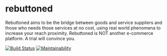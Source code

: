 # rebuttoned
Rebuttoned aims to be the bridge between goods and service suppliers and those who needs those services at no cost, using real world phenomena to increase your reach proximity. Rebuttoned is NOT another e-commerce platform. A trial will convince you.

[![Build Status](https://travis-ci.org/encodedBicoding/rebuttoned.svg?branch=develop)](https://travis-ci.org/encodedBicoding/rebuttoned)
[![Maintainability](https://api.codeclimate.com/v1/badges/75242b687f48caccf400/maintainability)](https://codeclimate.com/github/encodedBicoding/rebuttoned/maintainability)